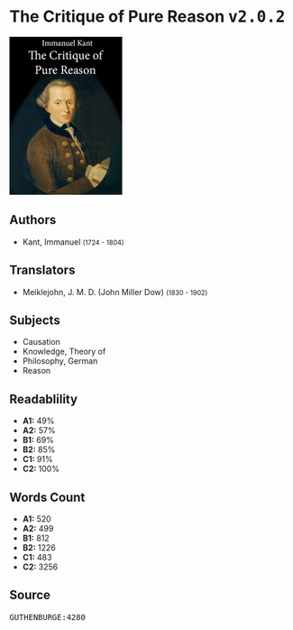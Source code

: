 # The Critique of Pure Reason <kbd>v2.0.2</kbd>

![](./cover.medium.jpg "")

## Authors


 - Kant, Immanuel <small>(1724 - 1804)</small>

## Translators


 - Meiklejohn, J. M. D. (John Miller Dow) <small>(1830 - 1902)</small>

## Subjects


 - Causation
 - Knowledge, Theory of
 - Philosophy, German
 - Reason

## Readablility


 - **A1:** 49%
 - **A2:** 57%
 - **B1:** 69%
 - **B2:** 85%
 - **C1:** 91%
 - **C2:** 100%

## Words Count


 - **A1:** 520
 - **A2:** 499
 - **B1:** 812
 - **B2:** 1226
 - **C1:** 483
 - **C2:** 3256

## Source


<kbd>GUTHENBURGE:4280</kbd>
